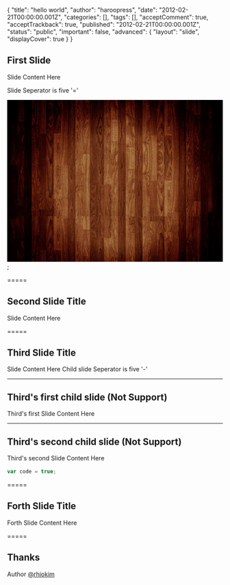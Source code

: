 {
    "title": "hello world",
    "author": "haroopress",
    "date": "2012-02-21T00:00:00.001Z",
    "categories": [],
    "tags": [],
    "acceptComment": true,
    "acceptTrackback": true,
    "published": "2012-02-21T00:00:00.001Z",
    "status": "public",
    "important": false,
    "advanced": {
        "layout": "slide",
        "displayCover": true
    }
}

## First Slide

Slide Content Here

Slide Seperator is five '='

![cover](./@img/cover.png);

=====

## Second Slide Title

Slide Content Here

=====

## Third Slide Title

Slide Content Here
Child slide Seperator is five '-'

-----

## Third's first child slide (Not Support)

Third's first Slide Content Here

-----

## Third's second child slide  (Not Support)

Third's second Slide Content Here

```js
var code = true;
```

=====

## Forth Slide Title

Forth Slide Content Here

=====

## Thanks

Author [@rhiokim](http://twitter.com/@rhiokim)
